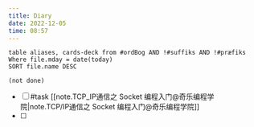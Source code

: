 ```yaml
---
title: Diary
date: 2022-12-05
time: 08:57
---
```


```dataview
table aliases, cards-deck from #ordBog AND !#suffiks AND !#præfiks Where file.mday = date(today)
SORT file.name DESC
```

```tasks
(not done)
```

- [ ] #task [[note.TCP_IP通信之 Socket 编程入门@奇乐编程学院|note.TCP/IP通信之 Socket 编程入门@奇乐编程学院]]
- [ ] 